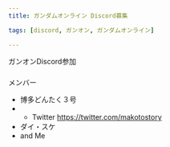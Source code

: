 ```yaml
---
title: ガンダムオンライン Discord募集

tags: [discord, ガンオン, ガンダムオンライン]

---
```


ガンオンDiscord参加
###
メンバー
* 博多どんたく３号
* * Twitter <https://twitter.com/makotostory>
* ダイ・スケ
* and Me


